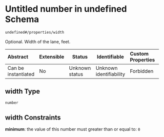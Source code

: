 # Untitled number in undefined Schema

```txt
undefined#/properties/width
```

Optional. Width of the lane, feet.


| Abstract            | Extensible | Status         | Identifiable            | Custom Properties | Additional Properties | Access Restrictions | Defined In                                                                                      |
| :------------------ | ---------- | -------------- | ----------------------- | :---------------- | --------------------- | ------------------- | ----------------------------------------------------------------------------------------------- |
| Can be instantiated | No         | Unknown status | Unknown identifiability | Forbidden         | Allowed               | none                | [segment_lane_tod.schema.json\*](../../out/segment_lane_tod.schema.json "open original schema") |

## width Type

`number`

## width Constraints

**minimum**: the value of this number must greater than or equal to: `0`
